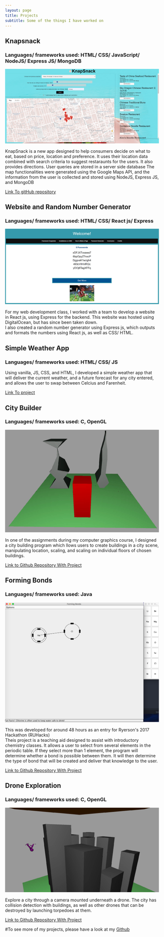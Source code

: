 ```yaml
---
layout: page
title: Projects
subtitle: Some of the things I have worked on
---
```

## Knapsnack
### Languages/ frameworks used: HTML/ CSS/ JavaScript/ NodeJS/ Express JS/ MongoDB

![Snapshot of Website](/img/knapsnack.jpg)


KnapSnack is a new app designed to help consumers decide on what to eat, based on price, location and preference. It uses their location data combined with search criteria to suggest restaraunts for the users. It also provides directions. User queries are stored in a server side database
The map functionalities were generated using the Google Maps API, and the information from the user is collected and stored using NodeJS, Express JS, and MongoDB

[Link To gitHub repository](https://github.com/michaelGorokhovsky/knapsnack)

## Website and Random Number Generator
### Languages/ frameworks used: HTML/ CSS/ React js/ Express

![Snapshot of Website](/img/CPS530.jpg)


For my web development class, I worked with a team to develop a website in React js, using Express for the backend. This website was hosted using DigitalOcean, but has since been taken down.  
I also created a random number generator using Express js, which outputs and formats the numbers using React js, as well as CSS/ HTML.


## Simple Weather App
### Languages/ frameworks used: HTML/ CSS/ JS

Using vanilla, JS, CSS, and HTML, I developed a simple weather app that will deliver the current weather, and a future forecast for any city entered, and allows the user to swap between Celcius and Farenheit.

[Link To project](http://mgoro.xyz/weather.html)


## City Builder
### Languages/ frameworks used: C, OpenGL

![Snapshot of City Builder](/img/City-Builder.jpg)

In one of the assignments during my computer graphics course, I designed a city building program which llows users to create buildings in a city scene, manipulating location, scaling, and scaling on individual floors of chosen buildings.

[Link to Github Repository With Project](https://github.com/michaelGorokhovsky/City-Builder)


## Forming Bonds
### Languages/ frameworks used: Java
![Snapshot2](/img/fobo2.png)

This was developed for around 48 hours as an entry for Ryerson's 2017 Hackathon (RUHacks)  
Theis project is a teaching aid designed to assist with introductory chemistry classes. It allows a user to select from several elements in the periodic table. If they select more than 1 element, the program will determine whether a bond is possible between them. It will then determine the type of bond that will be created and deliver that knowledge to the user.

[Link to Github Repository With Project](https://github.com/michaelGorokhovsky/2017-Ryerson-Hackathon-Forming-Bonds)


## Drone Exploration
### Languages/ frameworks used: C, OpenGL

![Snapshot of Drone](/img/DroneExploration.jpg)

Explore a city through a camera mounted underneath a drone. The city has collision detection with buildings, as well as other drones that can be destroyed by launching torpedoes at them.  

[Link to Github Repository With Project](https://github.com/michaelGorokhovsky/Drone-Exploration)

#To see more of my projects, please have a look at my [Github](https://github.com/michaelGorokhovsky)


